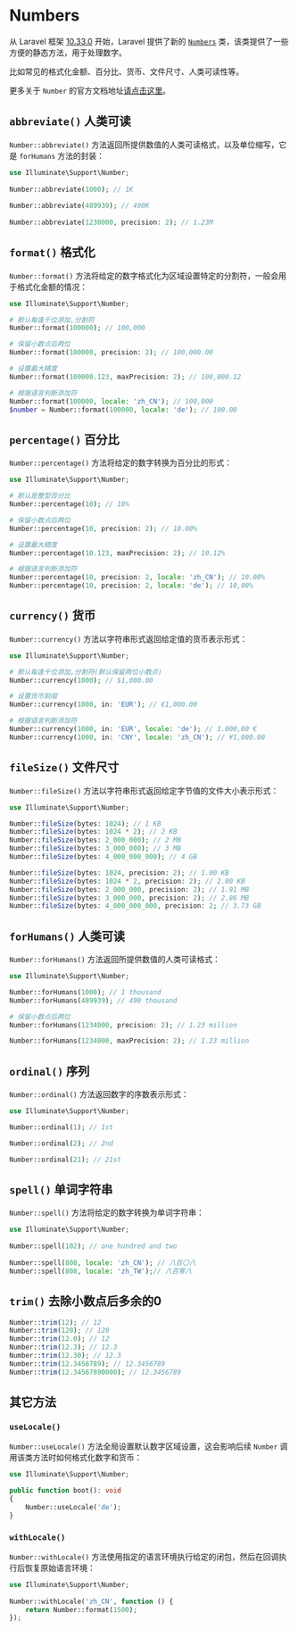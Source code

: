 # Numbers

从 Laravel 框架 [10.33.0](https://github.com/laravel/framework/releases/tag/v10.33.0) 开始，Laravel 提供了新的 [`Numbers`](https://github.com/laravel/framework/pull/48845) 类，该类提供了一些方便的静态方法，用于处理数字。

比如常见的格式化金额、百分比、货币、文件尺寸、人类可读性等。

更多关于 `Number` 的官方文档地址[请点击这里](https://laravel.com/docs/master/helpers#numbers)。

## `abbreviate()` 人类可读
`Number::abbreviate()` 方法返回所提供数值的人类可读格式，以及单位缩写，它是 `forHumans` 方法的封装：

```php
use Illuminate\Support\Number;
 
Number::abbreviate(1000); // 1K
 
Number::abbreviate(489939); // 490K
 
Number::abbreviate(1230000, precision: 2); // 1.23M
```

## `format()` 格式化

`Number::format()` 方法将给定的数字格式化为区域设置特定的分割符，一般会用于格式化金额的情况：

```php
use Illuminate\Support\Number;

# 默认每逢千位添加,分割符
Number::format(100000); // 100,000

# 保留小数点后两位
Number::format(100000, precision: 2); // 100,000.00

# 设置最大精度
Number::format(100000.123, maxPrecision: 2); // 100,000.12

# 根据语言判断添加符
Number::format(100000, locale: 'zh_CN'); // 100,000
$number = Number::format(100000, locale: 'de'); // 100.00
```

## `percentage()` 百分比

`Number::percentage()` 方法将给定的数字转换为百分比的形式：

```php
use Illuminate\Support\Number;

# 默认是整型百分比
Number::percentage(10); // 10%

# 保留小数点后两位
Number::percentage(10, precision: 2); // 10.00%

# 设置最大精度
Number::percentage(10.123, maxPrecision: 2); // 10.12%

# 根据语言判断添加符
Number::percentage(10, precision: 2, locale: 'zh_CN'); // 10.00%
Number::percentage(10, precision: 2, locale: 'de'); // 10,00%
```


## `currency()` 货币

`Number::currency()` 方法以字符串形式返回给定值的货币表示形式：

```php
use Illuminate\Support\Number;

# 默认每逢千位添加,分割符(默认保留两位小数点)
Number::currency(1000); // $1,000.00

# 设置货币前缀
Number::currency(1000, in: 'EUR'); // €1,000.00

# 根据语言判断添加符
Number::currency(1000, in: 'EUR', locale: 'de'); // 1.000,00 €
Number::currency(1000, in: 'CNY', locale: 'zh_CN'); // ¥1,000.00
```

## `fileSize()` 文件尺寸

`Number::fileSize()` 方法以字符串形式返回给定字节值的文件大小表示形式：

```php
use Illuminate\Support\Number;

Number::fileSize(bytes: 1024); // 1 KB
Number::fileSize(bytes: 1024 * 2); // 2 KB
Number::fileSize(bytes: 2_000_000); // 2 MB
Number::fileSize(bytes: 3_000_000); // 3 MB
Number::fileSize(bytes: 4_000_000_000); // 4 GB

Number::fileSize(bytes: 1024, precision: 2); // 1.00 KB
Number::fileSize(bytes: 1024 * 2, precision: 2); // 2.00 KB
Number::fileSize(bytes: 2_000_000, precision: 2); // 1.91 MB
Number::fileSize(bytes: 3_000_000, precision: 2); // 2.86 MB
Number::fileSize(bytes: 4_000_000_000, precision: 2; // 3.73 GB
```

## `forHumans()` 人类可读

`Number::forHumans()` 方法返回所提供数值的人类可读格式：

```php
use Illuminate\Support\Number;

Number::forHumans(1000); // 1 thousand
Number::forHumans(489939); // 490 thousand

# 保留小数点后两位 
Number::forHumans(1234000, precision: 2); // 1.23 million

Number::forHumans(1234000, maxPrecision: 2); // 1.23 million
```

## `ordinal()` 序列

`Number::ordinal()` 方法返回数字的序数表示形式：

```php
use Illuminate\Support\Number;

Number::ordinal(1); // 1st

Number::ordinal(2); // 2nd

Number::ordinal(21); // 21st
```

## `spell()` 单词字符串

`Number::spell()` 方法将给定的数字转换为单词字符串：

```php
use Illuminate\Support\Number;
 
Number::spell(102); // one hundred and two
 
Number::spell(808, locale: 'zh_CN'); // 八百〇八
Number::spell(808, locale: 'zh_TW');// 八百零八
```

## `trim()` 去除小数点后多余的0

```php
Number::trim(12); // 12
Number::trim(120); // 120
Number::trim(12.0); // 12
Number::trim(12.3); // 12.3
Number::trim(12.30); // 12.3
Number::trim(12.3456789); // 12.3456789
Number::trim(12.34567890000); // 12.3456789
```
## 其它方法

### `useLocale()`

`Number::useLocale()` 方法全局设置默认数字区域设置，这会影响后续 `Number` 调用该类方法时如何格式化数字和货币：

```php
use Illuminate\Support\Number;

public function boot(): void
{
    Number::useLocale('de');
}
```

### `withLocale()`

`Number::withLocale()` 方法使用指定的语言环境执行给定的闭包，然后在回调执行后恢复原始语言环境：

```php
use Illuminate\Support\Number;
 
Number::withLocale('zh_CN', function () {
    return Number::format(1500);
});
```